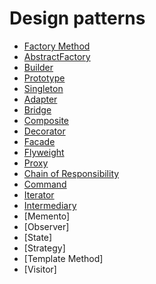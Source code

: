 # Design patterns

- [Factory Method](src/FactoryMethod/index.ts)
- [AbstractFactory](src/AbstractFactory/index.ts)
- [Builder](src/Builder/index.ts)
- [Prototype](src/Prototype/index.ts)
- [Singleton](src/Singleton/index.ts)
- [Adapter](src/Adapter/index.ts)
- [Bridge](src/Bridge/index.ts)
- [Composite](src/Composite/index.ts)
- [Decorator](src/Decorator/index.ts)
- [Facade](src/Facade/index.ts)
- [Flyweight](src/Flyweight/index.ts)
- [Proxy](src/Proxy/index.ts)
- [Chain of Responsibility](src/Chain/index.ts)
- [Command](src/Command/index.ts)
- [Iterator](src/Iterator/index.ts)
- [Intermediary](src/Intermediary/index.ts)
- [Memento]<!--(src/Memento/index.ts)-->
- [Observer]<!--(src/Observer/index.ts)-->
- [State]<!--(src/State/index.ts)-->
- [Strategy]<!--(src/Strategy/index.ts)-->
- [Template Method]<!--(src/Template/index.ts)-->
- [Visitor]<!--(src/Visitor/index.ts)-->
